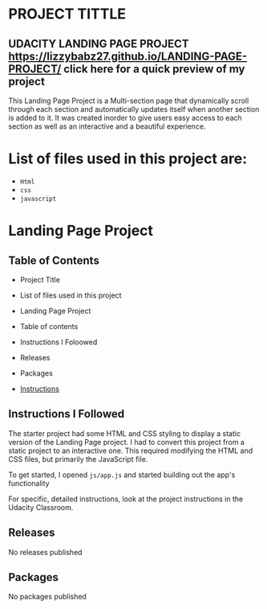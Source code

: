 # PROJECT TITTLE
## UDACITY LANDING PAGE PROJECT https://lizzybabz27.github.io/LANDING-PAGE-PROJECT/ click here for a quick preview of my project

This Landing Page Project is a Multi-section page that dynamically scroll through each section and automatically updates itself when another section is added to it. 
It was created inorder to give users easy access to each section as well as an interactive and a beautiful experience. 

 

# List of files used in this project are:
* `Html`
* `css`
* `javascript`

# Landing Page Project  

## Table of Contents
* Project Title
* List of files used in this project
* Landing Page Project 
* Table of contents
* Instructions I Foloowed
* Releases
* Packages


* [Instructions](#instructions)

## Instructions I Followed

The starter project had some HTML and CSS styling to display a static version of the Landing Page project. I had to convert this project from a static project to an interactive one. This required modifying the HTML and CSS files, but primarily the JavaScript file.

To get started, I opened `js/app.js` and started building out the app's functionality

For specific, detailed instructions, look at the project instructions in the Udacity Classroom.

## Releases
No releases published
## Packages
No packages published
